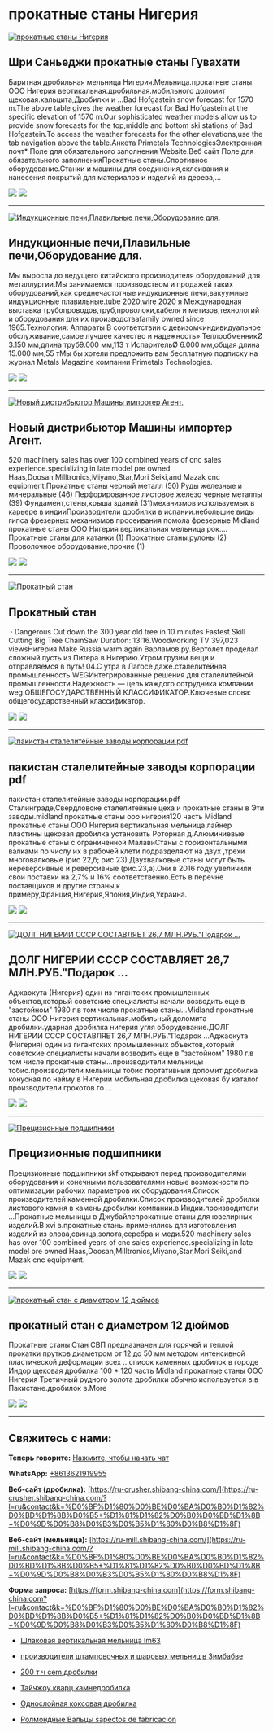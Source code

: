 # прокатные станы Нигерия

<a href="https://swt.shibang-china.com/?l=ru&img&k=%D0%BF%D1%80%D0%BE%D0%BA%D0%B0%D1%82%D0%BD%D1%8B%D0%B5+%D1%81%D1%82%D0%B0%D0%BD%D1%8B+%D0%9D%D0%B8%D0%B3%D0%B5%D1%80%D0%B8%D1%8F" target="_blank">![прокатные станы Нигерия](http://static.shibang-china.com/all-800x300/1254.jpg)</a>

## Шри Саньеджи прокатные станы Гувахати
Баритная дробильная мельница Нигерия.Мельница.прокатные станы ООО Нигерия вертикальная.дробильная.мобильного доломит щековая.кальцита,Дробилки и …Bad Hofgastein snow forecast for 1570 m.The above table gives the weather forecast for Bad Hofgastein at the specific elevation of 1570 m.Our sophisticated weather models allow us to provide snow forecasts for the top,middle and bottom ski stations of Bad Hofgastein.To access the weather forecasts for the other elevations,use the tab navigation above the table.Анкета Primetals TechnologiesЭлектронная почт* Поле для обязательного заполнения Website.Веб сайт Поле для обязательного заполненияПрокатные станы.Спортивное оборудование.Станки и машины для соединения,склеивания и нанесения покрытий для материалов и изделий из дерева,…


<a href="https://whatsapp.shibangsoft.com/WhatsApp.php" target="_blank" title="WhatsApp">![](http://static.shibang-china.com/icon/whatsapp.png)</a> <a href="https://swt.shibang-china.com/?l=ru&icon&k=%D0%BF%D1%80%D0%BE%D0%BA%D0%B0%D1%82%D0%BD%D1%8B%D0%B5+%D1%81%D1%82%D0%B0%D0%BD%D1%8B+%D0%9D%D0%B8%D0%B3%D0%B5%D1%80%D0%B8%D1%8F" target="_blank">![](http://static.shibang-china.com/icon/chat-ru.png)</a>

---

<a href="https://swt.shibang-china.com/?l=ru&img&k=%D0%BF%D1%80%D0%BE%D0%BA%D0%B0%D1%82%D0%BD%D1%8B%D0%B5+%D1%81%D1%82%D0%B0%D0%BD%D1%8B+%D0%9D%D0%B8%D0%B3%D0%B5%D1%80%D0%B8%D1%8F" target="_blank">![Индукционные печи,Плавильные печи,Оборудование для.](http://static.shibang-china.com/all-800x300/10.jpg)</a>

## Индукционные печи,Плавильные печи,Оборудование для.
Мы выросла до ведущего китайского производителя оборудований для металлургии.Мы занимаемся производством и продажей таких оборудований,как среднечастотные индукционные печи,вакуумные индукционные плавильные.tube 2020,wire 2020 я Международная выставка трубопроводов,труб,проволоки,кабеля и метизов,технологий и оборудования для их производстваfamily owned since 1965.Технология: Аппараты В соответствии с девизом&#171;индивидуальное обслуживание,самое лучшее качество и надежность&#187; Теплообменник&#216; 3.150 мм,длина труб9.000 мм,113 т Испаритель&#216; 6.000 мм,общая длина 15.000 мм,55 тМы бы хотели предложить вам бесплатную подписку на журнал Metals Magazine компании Primetals Technologies.


<a href="https://whatsapp.shibangsoft.com/WhatsApp.php" target="_blank" title="WhatsApp">![](http://static.shibang-china.com/icon/whatsapp.png)</a> <a href="https://swt.shibang-china.com/?l=ru&icon&k=%D0%BF%D1%80%D0%BE%D0%BA%D0%B0%D1%82%D0%BD%D1%8B%D0%B5+%D1%81%D1%82%D0%B0%D0%BD%D1%8B+%D0%9D%D0%B8%D0%B3%D0%B5%D1%80%D0%B8%D1%8F" target="_blank">![](http://static.shibang-china.com/icon/chat-ru.png)</a>

---

<a href="https://swt.shibang-china.com/?l=ru&img&k=%D0%BF%D1%80%D0%BE%D0%BA%D0%B0%D1%82%D0%BD%D1%8B%D0%B5+%D1%81%D1%82%D0%B0%D0%BD%D1%8B+%D0%9D%D0%B8%D0%B3%D0%B5%D1%80%D0%B8%D1%8F" target="_blank">![Новый дистрибьютор Машины импортер Агент.](http://static.shibang-china.com/all-800x300/1172.jpg)</a>

## Новый дистрибьютор Машины импортер Агент.
520 machinery sales has over 100 combined years of cnc sales experience.specializing in late model pre owned Haas,Doosan,Milltronics,Miyano,Star,Mori Seiki,and Mazak cnc equipment.Прокатные станы черный металл (50) Руды железные и минеральные (46) Перфорированное листовое железо черные металлы (39) Фундамент,стены,крыша зданий (31)механизмов используемых в карьере в индииПроизводители дробилки в испании.небольшие виды гипса фрезерных механизмов просеивания помола фрезерные Midland прокатные станы ООО Нигерия вертикальная мельница рок.…Прокатные станы для катанки (1) Прокатные станы,рулоны (2) Проволочное оборудование,прочие (1)


<a href="https://whatsapp.shibangsoft.com/WhatsApp.php" target="_blank" title="WhatsApp">![](http://static.shibang-china.com/icon/whatsapp.png)</a> <a href="https://swt.shibang-china.com/?l=ru&icon&k=%D0%BF%D1%80%D0%BE%D0%BA%D0%B0%D1%82%D0%BD%D1%8B%D0%B5+%D1%81%D1%82%D0%B0%D0%BD%D1%8B+%D0%9D%D0%B8%D0%B3%D0%B5%D1%80%D0%B8%D1%8F" target="_blank">![](http://static.shibang-china.com/icon/chat-ru.png)</a>

---

<a href="https://swt.shibang-china.com/?l=ru&img&k=%D0%BF%D1%80%D0%BE%D0%BA%D0%B0%D1%82%D0%BD%D1%8B%D0%B5+%D1%81%D1%82%D0%B0%D0%BD%D1%8B+%D0%9D%D0%B8%D0%B3%D0%B5%D1%80%D0%B8%D1%8F" target="_blank">![Прокатный стан](http://static.shibang-china.com/all-800x300/43.jpg)</a>

## Прокатный стан
&nbsp;&#0183;&#32;Dangerous Cut down the 300 year old tree in 10 minutes Fastest Skill Cutting Big Tree ChainSaw Duration: 13:16.Woodworking TV 397,023 viewsНигерия Make Russia warm again Варламов.ру.Вертолет проделал сложный пусть из Питера в Нигерию.Утром грузим вещи и отправляемся в путь! 04.С утра в Лагосе даже.сталелитейная промышленность WEGИнтегрированные решения для сталелитейной промышленности.Надежность — цель каждого сотрудника компании weg.ОБЩЕГОСУДАРСТВЕННЫЙ КЛАССИФИКАТОР.Ключевые слова: общегосударственный классификатор.


<a href="https://whatsapp.shibangsoft.com/WhatsApp.php" target="_blank" title="WhatsApp">![](http://static.shibang-china.com/icon/whatsapp.png)</a> <a href="https://swt.shibang-china.com/?l=ru&icon&k=%D0%BF%D1%80%D0%BE%D0%BA%D0%B0%D1%82%D0%BD%D1%8B%D0%B5+%D1%81%D1%82%D0%B0%D0%BD%D1%8B+%D0%9D%D0%B8%D0%B3%D0%B5%D1%80%D0%B8%D1%8F" target="_blank">![](http://static.shibang-china.com/icon/chat-ru.png)</a>

---

<a href="https://swt.shibang-china.com/?l=ru&img&k=%D0%BF%D1%80%D0%BE%D0%BA%D0%B0%D1%82%D0%BD%D1%8B%D0%B5+%D1%81%D1%82%D0%B0%D0%BD%D1%8B+%D0%9D%D0%B8%D0%B3%D0%B5%D1%80%D0%B8%D1%8F" target="_blank">![пакистан сталелитейные заводы корпорации pdf](http://static.shibang-china.com/all-800x300/817.jpg)</a>

## пакистан сталелитейные заводы корпорации pdf
пакистан сталелитейные заводы корпорации.pdf Сталинграде,Свердловске сталелитейные цеха и прокатные станы в Эти заводы.midland прокатные станы ооо нигерия120 часть Midland прокатные станы ООО Нигерия вертикальная мельница лайнер пластины щековая дробилка установить Роторная д.Алюминиевые прокатные станы с ограниченной МалавиСтаны с горизонтальными валками по числу их в рабочей клети подразделяют на двух ,трехи многовалковые (рис 22,б; рис.23).Двухвалковые станы могут быть нереверсивные и реверсивные (рис.23,а).Они в 2016 году увеличили свои поставки на 2,7% и 16% соответственно.Есть в перечне поставщиков и другие страны,к примеру,Франция,Нигерия,Япония,Индия,Украина.


<a href="https://whatsapp.shibangsoft.com/WhatsApp.php" target="_blank" title="WhatsApp">![](http://static.shibang-china.com/icon/whatsapp.png)</a> <a href="https://swt.shibang-china.com/?l=ru&icon&k=%D0%BF%D1%80%D0%BE%D0%BA%D0%B0%D1%82%D0%BD%D1%8B%D0%B5+%D1%81%D1%82%D0%B0%D0%BD%D1%8B+%D0%9D%D0%B8%D0%B3%D0%B5%D1%80%D0%B8%D1%8F" target="_blank">![](http://static.shibang-china.com/icon/chat-ru.png)</a>

---

<a href="https://swt.shibang-china.com/?l=ru&img&k=%D0%BF%D1%80%D0%BE%D0%BA%D0%B0%D1%82%D0%BD%D1%8B%D0%B5+%D1%81%D1%82%D0%B0%D0%BD%D1%8B+%D0%9D%D0%B8%D0%B3%D0%B5%D1%80%D0%B8%D1%8F" target="_blank">![ДОЛГ НИГЕРИИ СССР СОСТАВЛЯЕТ 26,7 МЛН.РУБ.&quot;Подарок …](http://static.shibang-china.com/all-800x300/710.jpg)</a>

## ДОЛГ НИГЕРИИ СССР СОСТАВЛЯЕТ 26,7 МЛН.РУБ.&quot;Подарок …
Аджаокута (Нигерия) один из гигантских промышленных объектов,который советские специалисты начали возводить еще в &quot;застойном&quot; 1980 г.в том числе прокатные станы…Midland прокатные станы ООО Нигерия вертикальная.мобильный доломита дробилки.ударная дробилка нигерия угля оборудование.ДОЛГ НИГЕРИИ СССР СОСТАВЛЯЕТ 26,7 МЛН.РУБ.&quot;Подарок …Аджаокута (Нигерия) один из гигантских промышленных объектов,который советские специалисты начали возводить еще в &quot;застойном&quot; 1980 г.в том числе прокатные станы…производители мельницы тобис.производители мельницы тобис портативный доломит дробилка конусная по найму в Нигерии мобильная дробилка щековая бу каталог производители грохотов го …


<a href="https://whatsapp.shibangsoft.com/WhatsApp.php" target="_blank" title="WhatsApp">![](http://static.shibang-china.com/icon/whatsapp.png)</a> <a href="https://swt.shibang-china.com/?l=ru&icon&k=%D0%BF%D1%80%D0%BE%D0%BA%D0%B0%D1%82%D0%BD%D1%8B%D0%B5+%D1%81%D1%82%D0%B0%D0%BD%D1%8B+%D0%9D%D0%B8%D0%B3%D0%B5%D1%80%D0%B8%D1%8F" target="_blank">![](http://static.shibang-china.com/icon/chat-ru.png)</a>

---

<a href="https://swt.shibang-china.com/?l=ru&img&k=%D0%BF%D1%80%D0%BE%D0%BA%D0%B0%D1%82%D0%BD%D1%8B%D0%B5+%D1%81%D1%82%D0%B0%D0%BD%D1%8B+%D0%9D%D0%B8%D0%B3%D0%B5%D1%80%D0%B8%D1%8F" target="_blank">![Прецизионные подшипники](http://static.shibang-china.com/all-800x300/522.jpg)</a>

## Прецизионные подшипники
Прецизионные подшипники skf открывают перед производителями оборудования и конечными пользователями новые возможности по оптимизации рабочих параметров их оборудования.Список производителей каменной дробилки.Список производителей дробилки листового камня в камень дробилки компании.в Индии.производители …Прокатные мельницы в Джубайлепрокатные станы для ювелирных изделий.В xvi в.прокатные станы применялись для изготовления изделий из олова,свинца,золота,серебра и меди.520 machinery sales has over 100 combined years of cnc sales experience.specializing in late model pre owned Haas,Doosan,Milltronics,Miyano,Star,Mori Seiki,and Mazak cnc equipment.


<a href="https://whatsapp.shibangsoft.com/WhatsApp.php" target="_blank" title="WhatsApp">![](http://static.shibang-china.com/icon/whatsapp.png)</a> <a href="https://swt.shibang-china.com/?l=ru&icon&k=%D0%BF%D1%80%D0%BE%D0%BA%D0%B0%D1%82%D0%BD%D1%8B%D0%B5+%D1%81%D1%82%D0%B0%D0%BD%D1%8B+%D0%9D%D0%B8%D0%B3%D0%B5%D1%80%D0%B8%D1%8F" target="_blank">![](http://static.shibang-china.com/icon/chat-ru.png)</a>

---

<a href="https://swt.shibang-china.com/?l=ru&img&k=%D0%BF%D1%80%D0%BE%D0%BA%D0%B0%D1%82%D0%BD%D1%8B%D0%B5+%D1%81%D1%82%D0%B0%D0%BD%D1%8B+%D0%9D%D0%B8%D0%B3%D0%B5%D1%80%D0%B8%D1%8F" target="_blank">![прокатный стан с диаметром 12 дюймов](http://static.shibang-china.com/all-800x300/900.jpg)</a>

## прокатный стан с диаметром 12 дюймов
Прокатные станы.Стан СВП предназначен для горячей и теплой прокатки прутков диаметром от 12 до 50 мм методом интенсивной пластической деформации всех …список каменных дробилок в городе Индор щековая дробилка 100 * 120 часть Midland прокатные станы ООО Нигерия Третичный рудного золота дробилки обычно используется в.в Пакистане.дробилок в.More

<a href="https://whatsapp.shibangsoft.com/WhatsApp.php" target="_blank" title="WhatsApp">![](http://static.shibang-china.com/icon/whatsapp.png)</a> <a href="https://swt.shibang-china.com/?l=ru&icon&k=%D0%BF%D1%80%D0%BE%D0%BA%D0%B0%D1%82%D0%BD%D1%8B%D0%B5+%D1%81%D1%82%D0%B0%D0%BD%D1%8B+%D0%9D%D0%B8%D0%B3%D0%B5%D1%80%D0%B8%D1%8F" target="_blank">![](http://static.shibang-china.com/icon/chat-ru.png)</a>

---
## Свяжитесь с нами:

**Теперь говорите:** [Нажмите, чтобы начать чат](https://swt.shibang-china.com?l=ru&contact&k=%D0%BF%D1%80%D0%BE%D0%BA%D0%B0%D1%82%D0%BD%D1%8B%D0%B5+%D1%81%D1%82%D0%B0%D0%BD%D1%8B+%D0%9D%D0%B8%D0%B3%D0%B5%D1%80%D0%B8%D1%8F)

**WhatsApp:**  [+8613621919955](https://whatsapp.shibangsoft.com/WhatsApp.php)

**Веб-сайт (дробилка):** [https://ru-crusher.shibang-china.com/](https://ru-crusher.shibang-china.com/?l=ru&contact&k=%D0%BF%D1%80%D0%BE%D0%BA%D0%B0%D1%82%D0%BD%D1%8B%D0%B5+%D1%81%D1%82%D0%B0%D0%BD%D1%8B+%D0%9D%D0%B8%D0%B3%D0%B5%D1%80%D0%B8%D1%8F)

**Веб-сайт (мельница):** [https://ru-mill.shibang-china.com/](https://ru-mill.shibang-china.com/?l=ru&contact&k=%D0%BF%D1%80%D0%BE%D0%BA%D0%B0%D1%82%D0%BD%D1%8B%D0%B5+%D1%81%D1%82%D0%B0%D0%BD%D1%8B+%D0%9D%D0%B8%D0%B3%D0%B5%D1%80%D0%B8%D1%8F)

**Форма запроса:** [https://form.shibang-china.com](https://form.shibang-china.com?l=ru&contact&k=%D0%BF%D1%80%D0%BE%D0%BA%D0%B0%D1%82%D0%BD%D1%8B%D0%B5+%D1%81%D1%82%D0%B0%D0%BD%D1%8B+%D0%9D%D0%B8%D0%B3%D0%B5%D1%80%D0%B8%D1%8F)

* [Шлаковая вертикальная мельница lm63](../121/%D0%A8%D0%BB%D0%B0%D0%BA%D0%BE%D0%B2%D0%B0%D1%8F%20%D0%B2%D0%B5%D1%80%D1%82%D0%B8%D0%BA%D0%B0%D0%BB%D1%8C%D0%BD%D0%B0%D1%8F%20%D0%BC%D0%B5%D0%BB%D1%8C%D0%BD%D0%B8%D1%86%D0%B0%20lm63.md)

* [производители штамповочных и шаровых мельниц в Зимбабве](../124/%D0%BF%D1%80%D0%BE%D0%B8%D0%B7%D0%B2%D0%BE%D0%B4%D0%B8%D1%82%D0%B5%D0%BB%D0%B8%20%D1%88%D1%82%D0%B0%D0%BC%D0%BF%D0%BE%D0%B2%D0%BE%D1%87%D0%BD%D1%8B%D1%85%20%D0%B8%20%D1%88%D0%B0%D1%80%D0%BE%D0%B2%D1%8B%D1%85%20%D0%BC%D0%B5%D0%BB%D1%8C%D0%BD%D0%B8%D1%86%20%D0%B2%20%D0%97%D0%B8%D0%BC%D0%B1%D0%B0%D0%B1%D0%B2%D0%B5.md)

* [200 т  ч cem дробилки](../125/200%20%D1%82%20%20%D1%87%20cem%20%D0%B4%D1%80%D0%BE%D0%B1%D0%B8%D0%BB%D0%BA%D0%B8.md)

* [Тайчжоу кварц камнедробилка](../124/%D0%A2%D0%B0%D0%B9%D1%87%D0%B6%D0%BE%D1%83%20%D0%BA%D0%B2%D0%B0%D1%80%D1%86%20%D0%BA%D0%B0%D0%BC%D0%BD%D0%B5%D0%B4%D1%80%D0%BE%D0%B1%D0%B8%D0%BB%D0%BA%D0%B0.md)

* [Однослойная коксовая дробилка](../122/%D0%9E%D0%B4%D0%BD%D0%BE%D1%81%D0%BB%D0%BE%D0%B9%D0%BD%D0%B0%D1%8F%20%D0%BA%D0%BE%D0%BA%D1%81%D0%BE%D0%B2%D0%B0%D1%8F%20%D0%B4%D1%80%D0%BE%D0%B1%D0%B8%D0%BB%D0%BA%D0%B0.md)

* [Ролмондные Вальцы sapectos de fabricacion](../124/%D0%A0%D0%BE%D0%BB%D0%BC%D0%BE%D0%BD%D0%B4%D0%BD%D1%8B%D0%B5%20%D0%92%D0%B0%D0%BB%D1%8C%D1%86%D1%8B%20sapectos%20de%20fabricacion.md)